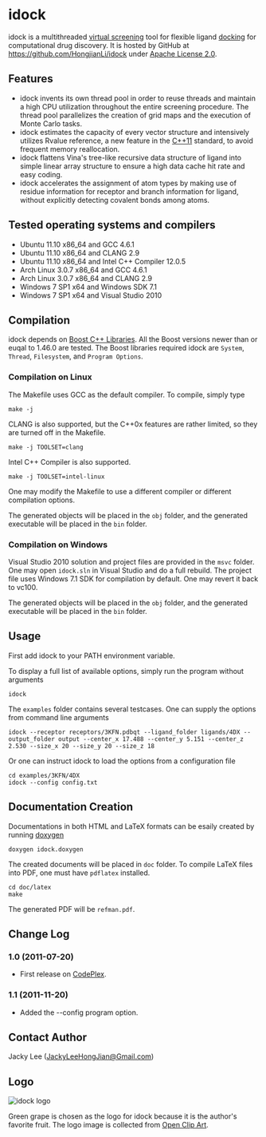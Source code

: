 idock
=====

idock is a multithreaded [virtual screening] tool for flexible ligand [docking] for computational drug discovery. It is hosted by GitHub at https://github.com/HongjianLi/idock under [Apache License 2.0].


Features
--------

* idock invents its own thread pool in order to reuse threads and maintain a high CPU utilization throughout the entire screening procedure. The thread pool parallelizes the creation of grid maps and the execution of Monte Carlo tasks.
* idock estimates the capacity of every vector structure and intensively utilizes Rvalue reference, a new feature in the [C++11] standard, to avoid frequent memory reallocation.
* idock flattens Vina's tree-like recursive data structure of ligand into simple linear array structure to ensure a high data cache hit rate and easy coding.
* idock accelerates the assignment of atom types by making use of residue information for receptor and branch information for ligand, without explicitly detecting covalent bonds among atoms.


Tested operating systems and compilers
--------------------------------------

* Ubuntu 11.10 x86_64 and GCC 4.6.1
* Ubuntu 11.10 x86_64 and CLANG 2.9
* Ubuntu 11.10 x86_64 and Intel C++ Compiler 12.0.5
* Arch Linux 3.0.7 x86_64 and GCC 4.6.1
* Arch Linux 3.0.7 x86_64 and CLANG 2.9
* Windows 7 SP1 x64 and Windows SDK 7.1
* Windows 7 SP1 x64 and Visual Studio 2010


Compilation
-----------

idock depends on [Boost C++ Libraries]. All the Boost versions newer than or euqal to 1.46.0 are tested. The Boost libraries required idock are `System`, `Thread`, `Filesystem`, and `Program Options`.

### Compilation on Linux

The Makefile uses GCC as the default compiler. To compile, simply type

    make -j

CLANG is also supported, but the C++0x features are rather limited, so they are turned off in the Makefile.

    make -j TOOLSET=clang

Intel C++ Compiler is also supported.

    make -j TOOLSET=intel-linux

One may modify the Makefile to use a different compiler or different compilation options.

The generated objects will be placed in the `obj` folder, and the generated executable will be placed in the `bin` folder.

### Compilation on Windows

Visual Studio 2010 solution and project files are provided in the `msvc` folder. One may open `idock.sln` in Visual Studio and do a full rebuild. The project file uses Windows 7.1 SDK for compilation by default. One may revert it back to vc100.

The generated objects will be placed in the `obj` folder, and the generated executable will be placed in the `bin` folder.


Usage
-----

First add idock to your PATH environment variable.

To display a full list of available options, simply run the program without arguments

    idock

The `examples` folder contains several testcases. One can supply the options from command line arguments

    idock --receptor receptors/3KFN.pdbqt --ligand_folder ligands/4DX --output_folder output --center_x 17.488 --center_y 5.151 --center_z 2.530 --size_x 20 --size_y 20 --size_z 18

Or one can instruct idock to load the options from a configuration file

    cd examples/3KFN/4DX
    idock --config config.txt


Documentation Creation
----------------------

Documentations in both HTML and LaTeX formats can be esaily created by running [doxygen]

    doxygen idock.doxygen

The created documents will be placed in `doc` folder. To compile LaTeX files into PDF, one must have `pdflatex` installed.

    cd doc/latex
    make

The generated PDF will be `refman.pdf`.


Change Log
----------

### 1.0 (2011-07-20)

* First release on [CodePlex].

### 1.1 (2011-11-20)

* Added the --config program option.


Contact Author
--------------

Jacky Lee (JackyLeeHongJian@Gmail.com)


Logo
----

![idock logo](https://github.com/HongjianLi/idock/raw/master/logo.png)

Green grape is chosen as the logo for idock because it is the author's favorite fruit. The logo image is collected from [Open Clip Art].


[virtual screening]: http://en.wikipedia.org/wiki/Virtual_screening
[docking]: http://en.wikipedia.org/wiki/Docking_(molecular)
[Apache License 2.0]: http://www.apache.org/licenses/LICENSE-2.0.html
[C++11]: http://en.wikipedia.org/wiki/C++11
[Boost C++ Libraries]: http://www.boost.org
[doxygen]: http://www.doxygen.org
[Open Clip Art]: http://www.openclipart.org
[CodePlex]: http://idock.codeplex.com
